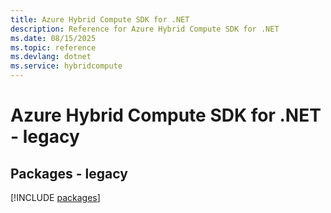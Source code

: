 ```yaml
---
title: Azure Hybrid Compute SDK for .NET
description: Reference for Azure Hybrid Compute SDK for .NET
ms.date: 08/15/2025
ms.topic: reference
ms.devlang: dotnet
ms.service: hybridcompute
---
```

# Azure Hybrid Compute SDK for .NET - legacy
## Packages - legacy
[!INCLUDE [packages](hybrid-compute-index.md)]